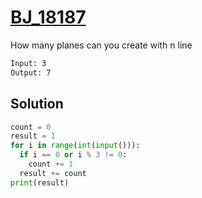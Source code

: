 # [BJ_18187](https://acmicpc.net/problem/18187)

How many planes can you create with n line


```txt
Input: 3
Output: 7
```

## Solution

```py
count = 0
result = 1
for i in range(int(input())):
  if i == 0 or i % 3 != 0:
    count += 1
  result += count
print(result)
```
